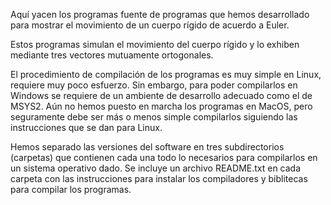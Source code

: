 Aquí yacen los programas fuente de programas que hemos desarrollado para mostrar el movimiento de un cuerpo rígido de acuerdo a Euler.

Estos programas simulan el movimiento del cuerpo rígido y lo exhiben mediante tres vectores mutuamente ortogonales.  

El procedimiento de compilación de los programas es muy simple en Linux, requiere muy poco esfuerzo.  Sin embargo, para poder compilarlos en Windows se requiere de un ambiente de desarrollo adecuado como el de MSYS2.
Aún no hemos puesto en marcha los programas en MacOS, pero seguramente debe ser más o menos simple compilarlos siguiendo las instrucciones que se dan para Linux.

Hemos separado las versiones del software en tres subdirectorios (carpetas) que contienen cada una todo lo necesarios para compilarlos en un sistema operativo dado.  Se incluye un archivo README.txt en cada carpeta con las instrucciones para instalar los compiladores y biblitecas para
compilar los programas.



